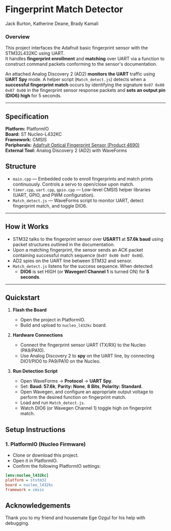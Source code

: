 # Fingerprint Match Detector
Jack Burton, Katherine Deane, Brady Kamali
### Overview

This project interfaces the Adafruit basic fingerprint sensor with the STM32L432KC using UART.  
It handles **fingerprint enrollment** and **matching** over UART via a function to construct command packets conforming to the sensor's documentation.

An attached Analog Discovery 2 (AD2) **monitors the UART** traffic using **UART Spy** mode. A helper script (`Match_detect.js`) detects when a **successful fingerprint match** occurs by identifying the signature `0x07 0x00 0x07 0x00` in the fingerprint sensor response packets and **sets an output pin (DIO6) high** for 5 seconds.

---

## Specification

**Platform:** PlatformIO  
**Board:** ST Nucleo-L432KC  
**Framework:** CMSIS  
**Peripherals:** [Adafruit Optical Fingerprint Sensor (Product 4690)](https://www.adafruit.com/product/4690)  
**External Tool:** Analog Discovery 2 (AD2) with WaveForms


## Structure

- `main.cpp` — Embedded code to enroll fingerprints and match prints continuously. Controls a servo to open/close upon match.
- `timer.cpp`, `uart.cpp`, `gpio.cpp` — Low-level CMSIS helper libraries (UART, GPIO, and PWM configuration).
- `Match_detect.js` — WaveForms script to monitor UART, detect fingerprint match, and toggle DIO6.

---

## How it Works

- STM32 talks to the fingerprint sensor over **USART1** at **57.6k baud** using packet structures outlined in the documentation.
- Upon a matching fingerprint, the sensor sends an ACK packet containing successful match sequence (`0x07 0x00 0x07 0x00`).
- AD2 spies on the UART line between STM32 and sensor.
- `Match_detect.js` listens for the success sequence. When detected:
  - **DIO6** is set HIGH (or **Wavegen1 Channel 1** is turned ON) for **5 seconds**.

---
## Quickstart

1. **Flash the Board**
   - Open the project in PlatformIO.
   - Build and upload to `nucleo_l432kc` board.

2. **Hardware Connections**
   - Connect the fingerprint sensor UART (TX/RX) to the Nucleo (PA9/PA10).
   - Use Analog Discovery 2 to **spy** on the UART line, by connecting DIO1/PIO0 to PA9/PA10 on the Nucleo.

3. **Run Detection Script**
   - Open WaveForms → **Protocol** → **UART Spy**.
   - Set: **Baud: 57.6k**, **Parity: None**, **8 Bits**, **Polarity: Standard**.
   - Open Wavegen, and configure an appropriate output voltage to perform the desired function on fingerprint match.
   - Load and run `Match_detect.js`.
   - Watch DIO6 (or Wavegen Channel 1) toggle high on fingerprint match.



## Setup Instructions

### 1. PlatformIO (Nucleo Firmware)

- Clone or download this project.
- Open it in PlatformIO.
- Confirm the following PlatformIO settings:

```ini
[env:nucleo_l432kc]
platform = ststm32
board = nucleo_l432kc
framework = cmsis
```

## Acknowledgements
Thank you to my friend and housemate Ege Ozgul for his help with debugging.

